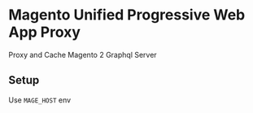 # Magento Unified Progressive Web App Proxy

Proxy and Cache Magento 2 Graphql Server

## Setup
Use ```MAGE_HOST``` env 
